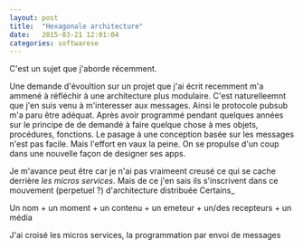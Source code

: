 ```yaml
---
layout: post
title:  "Hexagonale architecture"
date:   2015-03-21 12:01:04
categories: softwarese 
---
```

C'est un sujet que j'aborde récemment. 

Une demande d'évoultion sur un projet que j'ai écrit recemment m'a ammené à réfléchir à
une architecture plus modulaire. 
C'est naturelleemnt que j'en suis venu à m'interesser aux messages.
Ainsi le protocole pubsub m'a paru être adéquat.
Après avoir programmé pendant quelques années sur le principe de de
demandé à faire quelque chose à mes objets, procédures, fonctions. 
Le pasage à une conception basée sur les messages n'est pas facile.
Mais l'effort en vaux la peine. On se propulse d'un coup dans une
nouvelle façon de designer ses apps. 

Je m'avance peut être car je n'ai pas vraimeent creusé ce qui se cache
derrière _les micros services_. Mais de ce j'en sais ils s'inscrivent
dans ce mouvement (perpetuel ?) d'architecture distribuée
Certains_


Un nom + un moment + un contenu + un emeteur + un/des recepteurs + un média




J'ai croisé les micros services, la programmation par envoi de messages
